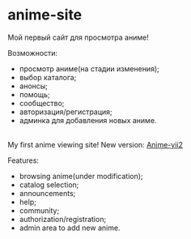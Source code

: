 # anime-site
Мой первый сайт для просмотра аниме!

Возможности:
 * просмотр аниме(на стадии изменения);
 * выбор каталога;
 * анонсы;
 * помощь;
 * сообщество;
 * авторизация/регистрация;
 * админка для добавления новых аниме.
<br>
My first anime viewing site! New version: <a href="https://github.com/webmaster-mpt/anime-yii2">Anime-yii2</a>

Features:
 * browsing anime(under modification);
 * catalog selection;
 * announcements;
 * help;
 * community;
 * authorization/registration;
 * admin area to add new anime.
